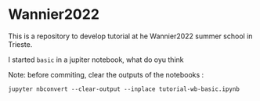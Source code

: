 # Wannier2022
This is a repository to develop tutorial at he Wannier2022 summer school in Trieste.

I started `basic` in a jupiter notebook, what do oyu think

Note: before commiting, clear the outputs of the notebooks :


```
jupyter nbconvert --clear-output --inplace tutorial-wb-basic.ipynb 

```